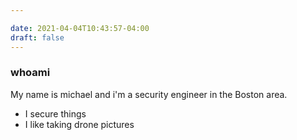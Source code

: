 ```yaml
---

date: 2021-04-04T10:43:57-04:00
draft: false
---
```

### whoami
My name is michael and i'm a security engineer in the Boston area.

- I secure things
- I like taking drone pictures
